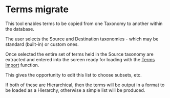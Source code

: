 # Terms migrate

This tool enables terms to be copied from one Taxonomy to another within the database.

The user selects the Source and Destination taxonomies - which may be standard (built-in) or custom ones.

Once selected the entire set of terms held in the Source taxonomy are extracted and entered into the screen ready for loading with the [Terms Import](./TermsImp.md) function.

This gives the opportunity to edit this list to choose subsets, etc.

If both of these are Hierarchical, then the terms will be output in a format to be loaded as a Hierarchy, otherwise a simple list will be produced.



